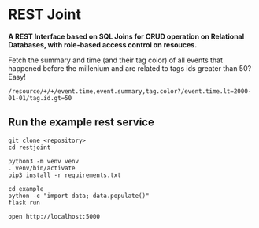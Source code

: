 REST Joint
=
**A REST Interface based on SQL Joins for CRUD operation on Relational Databases,
with role-based access control on resouces.**

Fetch the summary and time (and their tag color)
of all events that happened before the millenium
and are related to tags ids greater than 50? Easy!
```
/resource/+/+/event.time,event.summary,tag.color?/event.time.lt=2000-01-01/tag.id.gt=50
```

Run the example rest service
-
```
git clone <repository>
cd restjoint

python3 -m venv venv
. venv/bin/activate
pip3 install -r requirements.txt

cd example
python -c "import data; data.populate()"
flask run

open http://localhost:5000
```
